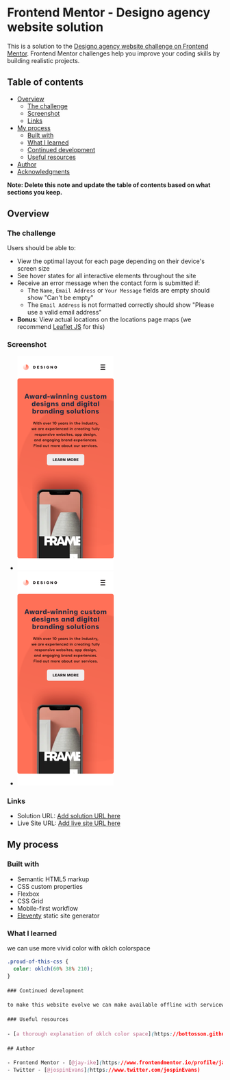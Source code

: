 # Frontend Mentor - Designo agency website solution

This is a solution to the [Designo agency website challenge on Frontend Mentor](https://www.frontendmentor.io/challenges/designo-multipage-website-G48K6rfUT). Frontend Mentor challenges help you improve your coding skills by building realistic projects.

## Table of contents

- [Overview](#overview)
  - [The challenge](#the-challenge)
  - [Screenshot](#screenshot)
  - [Links](#links)
- [My process](#my-process)
  - [Built with](#built-with)
  - [What I learned](#what-i-learned)
  - [Continued development](#continued-development)
  - [Useful resources](#useful-resources)
- [Author](#author)
- [Acknowledgments](#acknowledgments)

**Note: Delete this note and update the table of contents based on what sections you keep.**

## Overview

### The challenge

Users should be able to:

- View the optimal layout for each page depending on their device's screen size
- See hover states for all interactive elements throughout the site
- Receive an error message when the contact form is submitted if:
  - The `Name`, `Email Address` or `Your Message` fields are empty should show "Can't be empty"
  - The `Email Address` is not formatted correctly should show "Please use a valid email address"
- **Bonus**: View actual locations on the locations page maps (we recommend [Leaflet JS](https://leafletjs.com/) for this)

### Screenshot

- ![mobile view of the project](./mobile-view.png)
- ![mobile view of the project](./mobile-view.png)

### Links

- Solution URL: [Add solution URL here](https://github.com/jay-ike/designo-website)
- Live Site URL: [Add live site URL here](https://ike-designo-website.vercel.app)

## My process

### Built with

- Semantic HTML5 markup
- CSS custom properties
- Flexbox
- CSS Grid
- Mobile-first workflow
- [Eleventy](https://11ty.dev) static site generator


### What I learned

we can use more vivid color with oklch colorspace
```css
.proud-of-this-css {
  color: oklch(60% 38% 210);
}

### Continued development

to make this website evolve we can make available offline with serviceworkers

### Useful resources

- [a thorough explanation of oklch color space](https://bottosson.github.io/posts/colorwrong/) - This is an amazing article which helped me finally understand how the oklch colorspace work. I'd recommend it to anyone still learning this concept.

## Author

- Frontend Mentor - [@jay-ike](https://www.frontendmentor.io/profile/jay-ike)
- Twitter - [@jospinEvans](https://www.twitter.com/jospinEvans)


